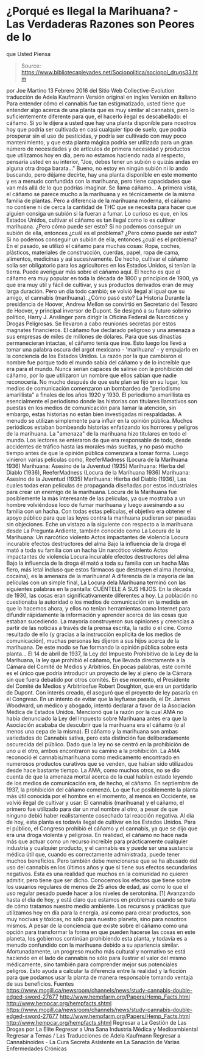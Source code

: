 # ¿Porqué es Ilegal la Marihuana? - Las Verdaderas Razones son Peores de lo 
que Usted Piensa

> Source: https://www.bibliotecapleyades.net/Sociopolitica/sociopol_drugs33.htm

por Joe Martino 13 Febrero 2016 del Sitio Web Collective-Evolution
traducción de Adela Kaufmann Versión original en ingles
Versión en italiano
Para entender cómo el cannabis fue tan estigmatizado, usted tiene que entender algo acerca de una planta que es muy similar al cannabis, pero lo suficientemente diferente para que, el hacerlo ilegal es descabellado: el cáñamo.
Si yo le dijera a usted que hay una planta disponible para nosotros hoy que podría ser cultivada en casi cualquier tipo de suelo, que podría prosperar sin el uso de pesticidas, y podría ser cultivado con muy poco mantenimiento, y que esta planta mágica podría ser utilizada para un gran número de necesidades y de artículos de primera necesidad y productos que utilizamos hoy en día, pero no estamos haciendo nada al respecto, pensaría usted en su interior,
"Joe, debes tener un subión o quizás andas en alguna otra droga barata..."
Bueno, no estoy en ningún subión ni lo ando buscando, pero déjame decirte, hay una planta disponible en este momento y es a menudo confundida con la marihuana, pero tiene capacidades que van más allá de lo que podrías imaginar.
Se llama cáñamo...
A primera vista, el cáñamo se parece mucho a la marihuana y es técnicamente de la misma familia de plantas. Pero a diferencia de la marihuana moderna, el cáñamo no contiene ni de cerca la cantidad de THC que se necesita para hacer que alguien consiga un subión si la fueran a fumar.
Lo curioso es que, en los Estados Unidos, cultivar el cáñamo es tan ilegal como lo es cultivar marihuana.
¿Pero cómo puede ser esto? Si no podemos conseguir un subión de ella, entonces ¿cuál es el problema?
¿Pero cómo puede ser esto?
Si no podemos conseguir un subión de ella, entonces ¿cuál es el problema?
En el pasado, se utilizó el cáñamo para muchas cosas:
Ropa, coches, plásticos, materiales de construcción, cuerdas, papel, ropa de cama, alimentos, medicinas y así sucesivamente.
De hecho, cultivar el cáñamo solía ser obligatorio para los agricultores en los Estados Unidos, si tenían la tierra. Puede averiguar más sobre el cáñamo aquí.
El hecho es que el cáñamo era muy popular en toda la década de 1800 y principios de 1900, ya que era muy útil y fácil de cultivar, y sus productos derivados eran de muy larga duración. Pero un día todo cambió; se volvió ilegal al igual que su amigo, el cannabis (marihuana).
¿Cómo pasó esto?
La Historia Durante la presidencia de Hoover, Andrew Mellon se convirtió en Secretario del Tesoro de Hoover, y principal inversor de Dupont. Se designó a su futuro sobrino político, Harry J. Anslinger para dirigir la Oficina Federal de Narcóticos y Drogas Peligrosas. Se llevaron a cabo reuniones secretas por estos magnates financieros. El cáñamo fue declarado peligroso y una amenaza a sus empresas de miles de millones de dólares. Para que sus dinastías permanecieran intactas, el cáñamo tenía que irse.
Esto luego los llevó a tomar una palabra oscura del argot mexicano - 'marihuana' - y empujarlo en la conciencia de los Estados Unidos.
La razón por la que cambiaron el nombre fue porque todo el mundo sabía del cáñamo y de lo increíble que era para el mundo. Nunca serían capaces de salirse con la prohibición del cáñamo, por lo que utilizaron un nombre que ellos sabían que nadie reconocería.
No mucho después de que este plan se fijó en su lugar, los medios de comunicación comenzaron un bombardeo de "periodismo amarillista" a finales de los años 1920 y 1930.
El periodismo amarillista es esencialmente el periodismo donde las historias con titulares llamativos son puestas en los medios de comunicación para llamar la atención, sin embargo, estas historias no están bien investigadas ni respaldadas. A menudo se utilizan simplemente para influir en la opinión pública.
Muchos periódicos estaban bombeando historias enfatizando los horrores y peligros de la marihuana.
La "amenaza" de la marihuana hizo titulares en todo el mundo.
Los lectores se enteraron de que era responsable de todo, desde accidentes de tráfico hasta las morales más sueltas, y no pasó mucho tiempo antes de que la opinión pública comenzara a tomar forma. Luego vinieron varias películas como,
ReeferMadness (Locura de la Marihuana 1936) Marihuana: Asesino de la Juventud (1935) Marihuana: Hierba del Diablo (1936),
ReeferMadness (Locura de la Marihuana 1936)
Marihuana: Asesino de la Juventud (1935)
Marihuana: Hierba del Diablo (1936),
Las cuales todas eran películas de propaganda diseñadas por estos industriales para crear un enemigo de la marihuana.
Locura de la Marihuana fue posiblemente la más interesante de las películas, ya que mostraba a un hombre volviéndose loco de fumar marihuana y luego asesinando a su familia con un hacha. Con todas estas películas, el objetivo era obtener el apoyo público para que las leyes contra la marihuana pudieran ser pasadas sin objeciones.
Eche un vistazo a la siguiente con respecto a la marihuana desde La Pregunta Ardiente, también conocido como La Locura de la Marihuana:
Un narcótico violento Actos impactantes de violencia Locura incurable efectos destructores del alma Bajo la influencia de la droga él mató a toda su familia con un hacha
Un narcótico violento
Actos impactantes de violencia
Locura incurable
efectos destructores del alma
Bajo la influencia de la droga él mató a toda su familia con un hacha
Más fiero, más letal incluso que estos fármacos que destruyen el alma (heroína, cocaína), es la amenaza de la marihuana!
A diferencia de la mayoría de las películas con un simple final, La Locura dela Marihuana terminó con las siguientes palabras en la pantalla:
CUÉNTELE A SUS HIJOS.
En la década de 1930, las cosas eran significativamente diferentes a hoy.
La población no cuestionaba la autoridad o los medios de comunicación en la medida en que lo hacemos ahora, y ellos no tenían herramientas como Internet para difundir rápidamente la información y aprender acerca de las cosas que estaban sucediendo.
La mayoría construyeron sus opiniones y creencias a partir de las noticias a través de la prensa escrita, la radio o el cine. Como resultado de ello (y gracias a la instrucción explícita de los medios de comunicación), muchas personas les dijeron a sus hijos acerca de la marihuana.
De este modo se fue formando la opinión pública sobre esta planta...
El 14 de abril de 1937, la Ley del Impuesto Prohibitivo de la Ley de la Marihuana, la ley que prohibió el cáñamo, fue llevada directamente a la Cámara del Comité de Medios y Arbitrios. En pocas palabras, este comité es el único que podría introducir un proyecto de ley al pleno de la Cámara sin que fuera debatido por otros comités.
En ese momento, el Presidente del Comité de Medios y Arbitriosfue Robert Doughton, que era un partidario de Dupont. Con interés creado, él aseguró que el proyecto de ley pasaría en el Congreso. En un intento de evitar que la leyfuese pasada, el Dr. James Woodward, un médico y abogado, intentó declarar a favor de la Asociación Médica de Estados Unidos. Mencionó que la razón por la cual AMA no había denunciado la Ley del Impuesto sobre Marihuana antes era que la Asociación acababa de descubrir que la marihuana era el cáñamo (o al menos una cepa de la misma).
El cáñamo y la marihuana son ambas variedades de Cannabis sativa, pero esta distinción fue deliberadamente oscurecida del público.
Dado que la ley no se centró en la prohibición de uno u el otro, ambos encontraron su camino a la prohibición. La AMA reconoció el cannabis/marihuana como medicamento encontrado en numerosos productos curativos que se venden, que habían sido utilizados desde hace bastante tiempo.
La AMA, como muchos otros, no se dio cuenta de que la amenaza mortal acerca de la cual habían estado leyendo de los medios de comunicación era, de hecho, el cáñamo.
En septiembre de 1937, la prohibición del cáñamo comenzó.
Lo que fue posiblemente la planta más útil conocida por el hombre en el momento, al menos en Occidente, se volvió ilegal de cultivar y usar:
El cannabis (marihuana) y el cáñamo, el primero fue utilizado para dar un mal nombre al otro, a pesar de que ninguno debió haber realistamente cosechado tal reacción negativa.
Al día de hoy, esta planta es todavía ilegal de cultivar en los Estados Unidos.
Para el público, el Congreso prohibió el cáñamo y el cannabis, ya que se dijo que era una droga violenta y peligrosa. En realidad, el cáñamo no hace nada más que actuar como un recurso increíble para prácticamente cualquier industria y cualquier producto, y el cannabis es y puede ser una sustancia médica útil que, cuando es correctamente administrada, puede tener muchos beneficios.
Pero también debe mencionarse que se ha abusado del uso del cannabis en los últimos años y que sí tiene sus efectos secundarios negativos.
Esta es una realidad que muchos en la comunidad no quieren admitir, pero tiene que ser dicho. Conocemos los efectos que tiene sobre los usuarios regulares de menos de 25 años de edad, así como lo que el uso regular pesado puede hacer a los niveles de serotonina. [1] Avanzando hasta el día de hoy, y está claro que estamos en problemas cuando se trata de cómo tratamos nuestro medio ambiente. Los recursos y prácticas que utilizamos hoy en día para la energía, así como para crear productos, son muy nocivas y tóxicas, no sólo para nuestro planeta, sino para nosotros mismos.
A pesar de la conciencia que existe sobre el cáñamo como una opción para transformar la forma en que pueden hacerse las cosas en este planeta, los gobiernos continúan prohibiendo esta planta, y todavía es a menudo confundido con la marihuana debido a su apariencia similar.
Afortunadamente, un progreso mucho más cultural y normativo se está haciendo en el lado de cannabis no sólo para ilustrar el valor del mismo médicamente, sino también para comprender mejor sus potenciales peligros.
Esto ayuda a calcular la diferencia entre la realidad y la ficción para que podamos usar la planta de manera responsable tomando ventaja de sus beneficios.
Fuentes
https://www.mcgill.ca/newsroom/channels/news/study-cannabis-double-edged-sword-27677 http://www.hempfarm.org/Papers/Hemp_Facts.html http://www.hempcar.org/hempfacts.shtml
https://www.mcgill.ca/newsroom/channels/news/study-cannabis-double-edged-sword-27677
http://www.hempfarm.org/Papers/Hemp_Facts.html
http://www.hempcar.org/hempfacts.shtml
Regresar a La Gestión de Las Drogas por La Elite
Regresar a Una Sana Industria Médica y Medioambiental
Regresar a Temas / Las Traducciones de Adela Kaufmann
Regresar a Cannabinoides - La Cura Secreta Asistente en La Sanación de Varias Enfermedades Crónicas
